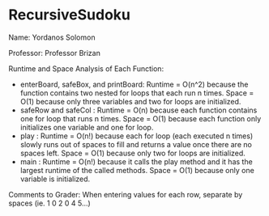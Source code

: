 # RecursiveSudoku

Name: Yordanos Solomon

Professor: Professor Brizan

Runtime and Space Analysis of Each Function:
  - enterBoard, safeBox, and printBoard: Runtime = O(n^2) because the function contains two nested for loops that each run n times.
                                         Space = O(1) because only three variables and two for loops are initialized.
  - safeRow and safeCol : Runtime = O(n) because each function contains one for loop that runs n times.
                          Space = O(1) because each function only initializes one variable and one for loop.
  - play : Runtime = O(n!) because each for loop (each executed n times) slowly runs out of spaces to fill and returns a value once there are no spaces left.
           Space = O(1) because only two for loops are initialized.
  - main : Runtime = O(n!) because it calls the play method and it has the largest runtime of the called methods.
           Space = O(1) because only one variable is initialized.

Comments to Grader: When entering values for each row, separate by spaces (ie. 1 0 2 0 4 5...)
